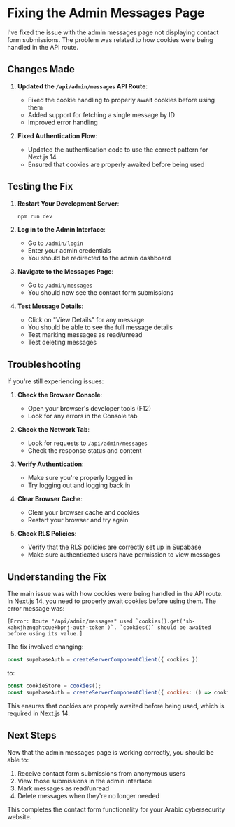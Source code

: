 # Fixing the Admin Messages Page

I've fixed the issue with the admin messages page not displaying contact form submissions. The problem was related to how cookies were being handled in the API route.

## Changes Made

1. **Updated the `/api/admin/messages` API Route**:
   - Fixed the cookie handling to properly await cookies before using them
   - Added support for fetching a single message by ID
   - Improved error handling

2. **Fixed Authentication Flow**:
   - Updated the authentication code to use the correct pattern for Next.js 14
   - Ensured that cookies are properly awaited before being used

## Testing the Fix

1. **Restart Your Development Server**:
   ```bash
   npm run dev
   ```

2. **Log in to the Admin Interface**:
   - Go to `/admin/login`
   - Enter your admin credentials
   - You should be redirected to the admin dashboard

3. **Navigate to the Messages Page**:
   - Go to `/admin/messages`
   - You should now see the contact form submissions

4. **Test Message Details**:
   - Click on "View Details" for any message
   - You should be able to see the full message details
   - Test marking messages as read/unread
   - Test deleting messages

## Troubleshooting

If you're still experiencing issues:

1. **Check the Browser Console**:
   - Open your browser's developer tools (F12)
   - Look for any errors in the Console tab

2. **Check the Network Tab**:
   - Look for requests to `/api/admin/messages`
   - Check the response status and content

3. **Verify Authentication**:
   - Make sure you're properly logged in
   - Try logging out and logging back in

4. **Clear Browser Cache**:
   - Clear your browser cache and cookies
   - Restart your browser and try again

5. **Check RLS Policies**:
   - Verify that the RLS policies are correctly set up in Supabase
   - Make sure authenticated users have permission to view messages

## Understanding the Fix

The main issue was with how cookies were being handled in the API route. In Next.js 14, you need to properly await cookies before using them. The error message was:

```
[Error: Route "/api/admin/messages" used `cookies().get('sb-xahxjhzngahtcuekbpnj-auth-token')`. `cookies()` should be awaited before using its value.]
```

The fix involved changing:

```javascript
const supabaseAuth = createServerComponentClient({ cookies })
```

to:

```javascript
const cookieStore = cookies();
const supabaseAuth = createServerComponentClient({ cookies: () => cookieStore });
```

This ensures that cookies are properly awaited before being used, which is required in Next.js 14.

## Next Steps

Now that the admin messages page is working correctly, you should be able to:

1. Receive contact form submissions from anonymous users
2. View those submissions in the admin interface
3. Mark messages as read/unread
4. Delete messages when they're no longer needed

This completes the contact form functionality for your Arabic cybersecurity website.

